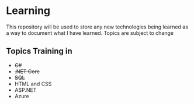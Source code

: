 # Learning
This repository will be used to store any new technologies being learned as a way to document what I have learned.
Topics are subject to change

## Topics Training in
- ~~C#~~
- ~~.NET Core~~
- ~~SQL~~ 
- HTML and CSS
- ASP.NET
- Azure 
